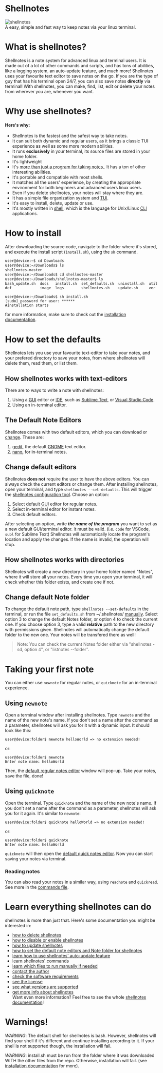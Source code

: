 # Shellnotes
![shellnotes](https://raw.githubusercontent.com/dmarakom6/shellnotes/master/image/shellnotes.jpg)  
A easy, simple and fast way to keep notes via your linux terminal.

# What is shellnotes?
Shellnotes  is  a note system for advanced linux and terminal users. It is made out of a lot of other commands and scripts, and has tons of abilities, like a logging system, an auto-update feature, and much more!
Shellnotes uses your favourite text editor to save notes on the go. If you are the type of guy that has his terminal open 24/7, you can also save notes __directly__ via terminal!
With shellnotes, you can make, find, list, edit or delete your notes from wherever you are, whenever you want. 

# Why use shellnotes?
#### Here's why:
* Shellnotes is the fastest and the safest way to take notes.  
* It can suit both dynamic and regular users, as it brings a classic TUI experience as well as some more modern abilities.  
* It runs __exclusively__ in your terminal, its source files are stored in your home folder.  
* It's lightweight  
* It's [more than just a program for taking notes.](#learn-everything-shellnotes-can-do). It has a ton of other interesting abilities.
* It's portable and compatible with most shells.
* It matches all the users' experience, by creating the appropriate environment for both beginners and advanced users linux users.
* Even if you delete shellnotes, your notes will stay where they are.
* It has a simple file organization system and [TUI](https://en.wikipedia.org/wiki/Text-based_user_interface).
* It's easy to install, delete, update or use.
* It's mostly written in [shell](https://en.wikipedia.org/wiki/Shell_script), which is the language for Unix/Linux [CLI](https://en.wikipedia.org/wiki/Command-line_interface) applications.

# How to install
After downloading the source code, navigate to the folder where it's stored, and execute the install script (`install.sh`), using the `sh` command.
```sh
user@device:~$ cd Downloads
user@device:~/Downloads$ ls
shellnotes-master
user@device:~/Downloads$ cd shellnotes-master
user@device:~/Downloads/shellnotes-master$ ls
bash_update.sh  docs   install.sh  set_defaults.sh  uninstall.sh  util
def             image  logs        shellnotes.sh    update.sh     ver
```
```
user@device:~/Downloads$ sh install.sh
[sudo] password for user: ******
#installation starts
```
for more information, make sure to check out the [installation documentation](https://github.com/dmarakom6/shellnotes/blob/master/docs/installing.txt).


# How to set the defaults
Shellnotes lets you use your favourite text-editor to take your notes, and your prefered directory to save your notes, from where shellnotes will delete them, read them, or list them.
## How shellnotes works with text-editors
There are to ways to write a note with shellnotes:
1. Using a [GUI](https://en.wikipedia.org/wiki/Graphical_user_interface) editor or [IDE](https://en.wikipedia.org/wiki/Integrated_development_environment), such as [Sublime Text](https://www.sublimetext.com/), or [Visual Studio Code](https://code.visualstudio.com/).  
2. Using an in-terminal editor. 
## The Default Note Editors
Shellnotes comes with two default editors, which you can download or [change](#change-default-editors). These are:
1. [gedit](https://wiki.gnome.org/Apps/Gedit), the default [GNOME](https://www.gnome.org/) text editor.
2. [nano](https://www.nano-editor.org/), for in-terminal notes.
 

## Change default editors  
Shellnotes __does not__ require the user to have the above editors. You can always check the current editors or change them.
After installing shellnotes, open your terminal, and type `shellnotes --set-defaults`. This will trigger the [shellnotes configuration tool](https://github.com/dmarakom6/shellnotes/blob/master/set_defaults.sh). Choose an option:
1. Select default [GUI](https://en.wikipedia.org/wiki/Graphical_user_interface) editor for regular notes.
2. Select in-terminal editor for instant notes.
3. Check default editors.

After selecting an option, write ___the name of the program___ you want to set as a new default GUI/terminal editor. It must be valid. (i.e. `code` for VSCode, `subl` for Sublime Text) Shellnotes will automatically locate the program's location and apply the changes. If the name is invalid, the operation will stop.

## How shellnotes works with directories
Shellnotes will create a new directory in your home folder named "Notes", where it will store all your notes. Every time you open your terminal, it will check whether this folder exists, and create one if not.

## Change default Note folder
To change the default note path, type `shellnotes --set-defaults` in the terminal, or run the file `set_defaults.sh` from ~/.shellnotes/ [manually](https://github.com/dmarakom6/shellnotes/blob/master/docs/run.txt).
Select option 3 to change the default Notes folder, or option 4 to check the current one.
If you choose option 3, type a valid __relative__ path to the new directory with permissions given. Shellnotes will automatically change the default folder to the new one. Your notes will be transfered there as well!
> Note: You can check the current Notes folder either via "shellnotes -sd, option 4", or "listnotes --folder".  

# Taking your first note
You can either use `newnote` for regular notes, or `quicknote` for an in-terminal experience.
## Using `newnote`
Open a terminal window after installing shellnotes. Type `newnote` and the name of the new note's name. If you don't set a name after the command as a parameter, shellnotes will ask you for it with a dynamic input.
It should look like this:
```
user@device:folder$ newnote helloWorld => no extension needed!
```
or:
```
user@device:folder$ newnote
Enter note name: helloWorld
```
Then, the [default regular notes editor](#the-default-note-editors) window will pop-up. Take your notes, save the file, done!
## Using `quicknote`
Open the terminal. Type `quicknote` and the name of the new note's name. If you don't set a name after the command as a parameter, shellnotes will ask you for it again.
It's similar to `newnote`:
```
user@device:folder$ quicknote helloWorld => no extension needed!
```
or:
```
user@device:folder$ quicknote
Enter note name: helloWorld
```
`quicknote` will then open the [default quick notes editor](#the-default-note-editors). Now you can start saving your notes via terminal.
### Reading notes
You can also read your notes in a similar way, using `readnote` and `quickread`. See more in the [commands file](https://github.com/dmarakom6/shellnotes/blob/master/docs/commands.txt).

# Learn everything shellnotes can do
shellnotes is more than just that. Here's some documentation you might be interested in:  
* [how to delete shellnotes](https://github.com/dmarakom6/shellnotes/blob/master/docs/uninstalling.txt)  
* [how to disable or enable shellnotes](https://github.com/dmarakom6/shellnotes/blob/master/docs/disabling.txt)  
* [how to update shellnotes](https://github.com/dmarakom6/shellnotes/blob/master/docs/updating.txt)  
* [how to set the default note editors and Note folder for shellnotes](https://github.com/dmarakom6/shellnotes/blob/master/docs/setdefaults.txt)  
* [learn how to use shellnotes' auto-update feature](https://github.com/dmarakom6/shellnotes/blob/master/docs/auto-update.txt)  
* [learn shellnotes' commands](https://github.com/dmarakom6/shellnotes/blob/master/docs/commands.txt)  
* [learn which files to run manually if needed](https://github.com/dmarakom6/shellnotes/blob/master/docs/run.txt)  
* [contact the author](https://github.com/dmarakom6/shellnotes/blob/master/docs/auths/author.txt)  
* [check the software requirements](https://github.com/dmarakom6/shellnotes/blob/master/docs/system/requirements.txt)  
* [see the license](https://github.com/dmarakom6/shellnotes/blob/master/docs/github/RIGHTS.txt)  
* [see what versions are supported](https://github.com/dmarakom6/shellnotes/blob/master/docs/github/SECURITY.md)  
* [get more info about shellnotes](https://github.com/dmarakom6/shellnotes/blob/master/docs/help)  
Want even more information? Feel free to see the whole [shellnotes documentation](https://github.com/dmarakom6/shellnotes/blob/master/docs/)!  


# Warnings!

*WARNING*: The default shell for shellnotes is bash. However, shellnotes will find your shell if it's different and continue installing according to it. If your shell is not supported though, the installation will fail.

*WARNING*: install.sh must be run from the folder where it was downloaded WITH the other files from the repo. Otherwise, installation will fail. (see [installation documentation](https://github.com/dmarakom6/shellnotes/blob/master/docs/installing.txt) for more).
